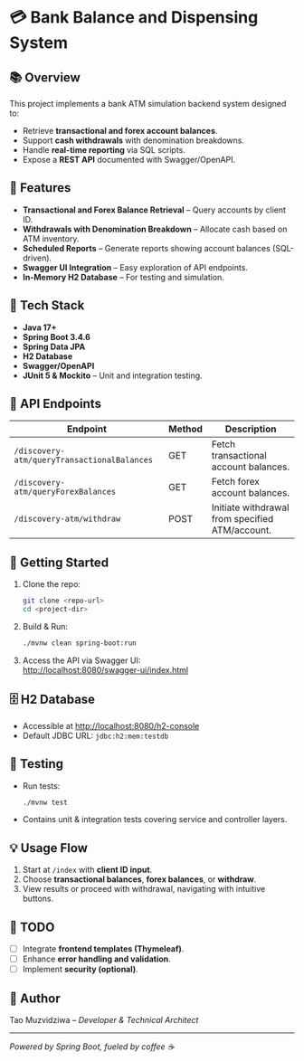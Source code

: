 
# 💳 Bank Balance and Dispensing System

## 📚 Overview
This project implements a bank ATM simulation backend system designed to:
- Retrieve **transactional and forex account balances**.
- Support **cash withdrawals** with denomination breakdowns.
- Handle **real-time reporting** via SQL scripts.
- Expose a **REST API** documented with Swagger/OpenAPI.

## 🚀 Features
- **Transactional and Forex Balance Retrieval** – Query accounts by client ID.
- **Withdrawals with Denomination Breakdown** – Allocate cash based on ATM inventory.
- **Scheduled Reports** – Generate reports showing account balances (SQL-driven).
- **Swagger UI Integration** – Easy exploration of API endpoints.
- **In-Memory H2 Database** – For testing and simulation.

## 🔨 Tech Stack
- **Java 17+**
- **Spring Boot 3.4.6**
- **Spring Data JPA**
- **H2 Database**
- **Swagger/OpenAPI**
- **JUnit 5 & Mockito** – Unit and integration testing.

## 📑 API Endpoints
| Endpoint                                   | Method | Description                                       |
|---------------------------------------------|--------|---------------------------------------------------|
| `/discovery-atm/queryTransactionalBalances`| GET    | Fetch transactional account balances.             |
| `/discovery-atm/queryForexBalances`        | GET    | Fetch forex account balances.                     |
| `/discovery-atm/withdraw`                  | POST   | Initiate withdrawal from specified ATM/account.   |

## 🔎 Getting Started
1. Clone the repo:
   ```bash
   git clone <repo-url>
   cd <project-dir>
   ```
2. Build & Run:
   ```bash
   ./mvnw clean spring-boot:run
   ```
3. Access the API via Swagger UI:  
   [http://localhost:8080/swagger-ui/index.html](http://localhost:8080/swagger-ui/index.html)

## 🗄️ H2 Database
- Accessible at [http://localhost:8080/h2-console](http://localhost:8080/h2-console)
- Default JDBC URL: `jdbc:h2:mem:testdb`

## 🧪 Testing
- Run tests:
   ```bash
   ./mvnw test
   ```
- Contains unit & integration tests covering service and controller layers.

## 💡 Usage Flow
1. Start at `/index` with **client ID input**.
2. Choose **transactional balances**, **forex balances**, or **withdraw**.
3. View results or proceed with withdrawal, navigating with intuitive buttons.

## 📝 TODO
- [ ] Integrate **frontend templates (Thymeleaf)**.
- [ ] Enhance **error handling and validation**.
- [ ] Implement **security (optional)**.

## 👤 Author
Tao Muzvidziwa – *Developer & Technical Architect*

---

*Powered by Spring Boot, fueled by coffee ☕*